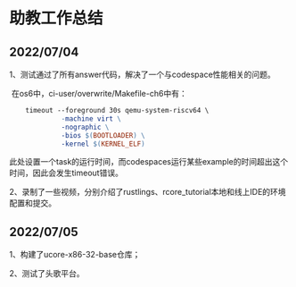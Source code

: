 #                        助教工作总结

## 2022/07/04

1、测试通过了所有answer代码，解决了一个与codespace性能相关的问题。

​         在os6中，ci-user/overwrite/Makefile-ch6中有：

```makefile
	timeout --foreground 30s qemu-system-riscv64 \
             -machine virt \
             -nographic \
             -bios $(BOOTLOADER) \
             -kernel $(KERNEL_ELF)
```

此处设置一个task的运行时间，而codespaces运行某些example的时间超出这个时间，因此会发生timeout错误。



2、录制了一些视频，分别介绍了rustlings、rcore_tutorial本地和线上IDE的环境配置和提交。



## 2022/07/05

1、构建了ucore-x86-32-base仓库；

2、测试了头歌平台。